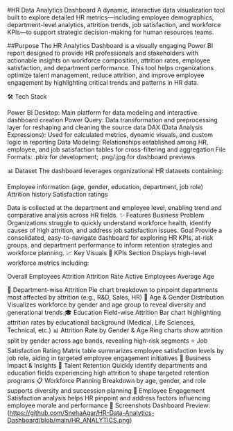 #HR Data Analytics Dashboard
A dynamic, interactive data visualization tool built to explore detailed HR metrics—including employee demographics, department-level analytics, attrition trends, job satisfaction, and workforce KPIs—to support strategic decision-making for human resources teams.

##Purpose
The HR Analytics Dashboard is a visually engaging Power BI report designed to provide HR professionals and stakeholders with actionable insights on workforce composition, attrition rates, employee satisfaction, and department performance. This tool helps organizations optimize talent management, reduce attrition, and improve employee engagement by highlighting critical trends and patterns in HR data.

🛠️ Tech Stack

Power BI Desktop: Main platform for data modeling and interactive dashboard creation
Power Query: Data transformation and preprocessing layer for reshaping and cleaning the source data
DAX (Data Analysis Expressions): Used for calculated metrics, dynamic visuals, and custom logic in reporting
Data Modeling: Relationships established among HR, employee, and job satisfaction tables for cross-filtering and aggregation
File Formats: .pbix for development; .png/.jpg for dashboard previews

📊 Dataset
The dashboard leverages organizational HR datasets containing:

Employee information (age, gender, education, department, job role)
Attrition history
Satisfaction ratings

Data is collected at the department and employee level, enabling trend and comparative analysis across HR fields.
✨ Features
Business Problem
Organizations struggle to quickly understand workforce health, identify causes of high attrition, and address job satisfaction issues.
Goal
Provide a consolidated, easy-to-navigate dashboard for exploring HR KPIs, at-risk groups, and department performance to inform retention strategies and workforce planning.
📈 Key Visuals
🔢 KPIs Section
Displays high-level workforce metrics including:

Overall Employees
Attrition
Attrition Rate
Active Employees
Average Age

🏢 Department-wise Attrition
Pie chart breakdown to pinpoint departments most affected by attrition (e.g., R&D, Sales, HR)
👥 Age & Gender Distribution
Visualizes workforce by gender and age group to reveal diversity and generational trends
🎓 Education Field-wise Attrition
Bar chart highlighting attrition rates by educational background (Medical, Life Sciences, Technical, etc.)
📊 Attrition Rate by Gender & Age
Ring charts show attrition split by gender across age bands, revealing high-risk segments
⭐ Job Satisfaction Rating
Matrix table summarizes employee satisfaction levels by job role, aiding in targeted employee engagement initiatives
💼 Business Impact & Insights
🎯 Talent Retention
Quickly identify departments and education fields experiencing high attrition to shape targeted retention programs
📋 Workforce Planning
Breakdown by age, gender, and role supports diversity and succession planning
💪 Employee Engagement
Satisfaction analysis helps HR pinpoint and address factors influencing employee morale and performance
📸 Screenshots
Dashboard Preview: (https://github.com/SnehaAgar/HR-Data-Analytics-Dashboard/blob/main/HR_ANALYTICS.png)

